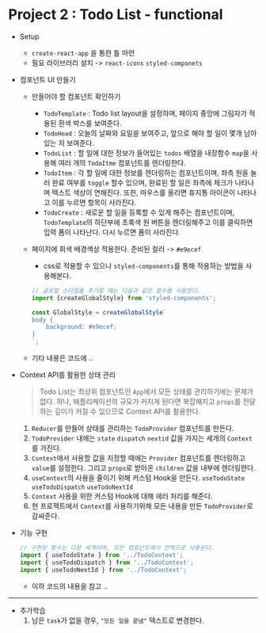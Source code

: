 # Project 2 : Todo List - functional

* Setup
    * `create-react-app` 을 통한 틀 마련
    * 필요 라이브러리 설치 -> `react-icons` `styled-componets`

* 컴포넌트 UI 만들기
    * 만들어야 할 컴포넌트 확인하기
        * `TodoTemplate` : Todo list layout을 설정하며, 페이지 중앙에 그림자가 적용된 흰색 박스를 보여준다.
        * `TodoHead` : 오늘의 날짜와 요일을 보여주고, 앞으로 해야 할 일이 몇개 남아있는 지 보여준다.
        * `TodoList` : 할 일에 대한 정보가 들어있는 `todos` 배열을 내장함수 `map`을 사용해 여러 개의 `TodoItme` 컴포넌트를 렌더링한다.
        * `TodoItem` : 각 할 일에 대한 정보를 렌더링하는 컴포넌트이며, 좌측 원을 눌러 완료 여부를 `toggle` 할수 있으며, 완료된 할 일은 좌측에 체크가 나타나며 텍스트 색상이 연해진다. 또한, 마우스를 올리면 휴지통 아이콘이 나타나고 이를 누르면 항목이 사라진다.
        * `TodoCreate` : 새로운 할 일을 등록할 수 있게 해주는 컴포넌트이며, `TodoTemplate`의 하단부에 초록색 원 버튼을 렌더링해주고 이를 클릭하면 입력 폼이 나타난다. 다시 누르면 폼이 사라진다.
    
    * 페이지에 회색 배경색상 적용한다. 준비된 컬러 -> `#e9ecef`
        * css로 적용할 수 있으나 `styled-components`를 통해 적용하는 방법을 사용해본다.
        ```jsx
        // 글로벌 스타일을 추가할 때는 다음과 같은 함수를 사용한다.
        import {createGlobalStyle} from 'styled-components';

        const GlobalStyle = createGlobalStyle`
        body {
            background: #e9ecef;
        }
        `;
        ```
    * 기타 내용은 코드에 ..
* Context API를 활용한 상태 관리
    > Todo List는 최상위 컴포넌트인 `App`에서 모든 상태를 관리하기에는 문제가 없다. 허나, 애플리케이션의 규모가 커지게 된다면 복잡해지고 `props`를 전달하는 깊이가 커질 수 있으므로 Context API를 활용한다.

    1. `Reducer`를 만들어 상태를 관리하는 `TodoProvider` 컴포넌트를 만든다.
    2. `TodoProvider` 내에는 `state` `dispatch` `nextid` 값을 가지는 세개의 `Context`를 가진다.
    3. `Context`에서 사용할 값을 지정할 때에는 `Provider` 컴포넌트를 렌더링하고 `value`를 설정한다. 그리고 `props`로 받아온 `children` 값을 내부에 렌더링한다.
    4. `useContext`의 사용을 줄이기 위해 커스텀 Hook을 만든다. `useTodoState` `useTodoDispatch` `useTodoNextId`
    5. `Context` 사용을 위한 커스텀 Hook에 대해 에러 처리를 해준다.
    6. 현 프로젝트에서 `Context`를 사용하기위해 모든 내용을 만든 `TodoProvider`로 감싸준다.

* 기능 구현
    ```jsx
    // 구현된 함수는 다음 세개이며, 모든 컴포넌트에서 전역으로 사용된다.
    import { useTodoState } from '../TodoContext';
    import { useTodoDispatch } from '../TodoContext';
    import { useTodoNextId } from '../TodoContext';
    ```
    * 이하 코드의 내용을 참고 ..

---

* 추가학습
    1. 남은 `task`가 없을 경우, `"모든 일을 끝냄"` 텍스트로 변경한다.